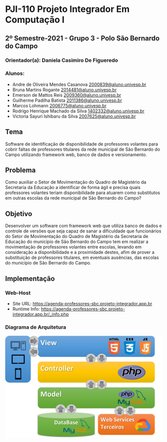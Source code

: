 # PJI-110 Projeto Integrador Em Computação I 
## 2º Semestre-2021 - Grupo 3 - Polo São Bernardo do Campo 

### Orientador(a): Daniela Casimiro De Figueredo
### Alunos:
 - Andre de Oliveira Mendes Casanova <2000839@aluno.univesp.br> 
 - Bruna Martins Rogante <2014481@aluno.univesp.br>
 - Emerson de Mattos Reis <2009360@aluno.univesp.br>
 - Guilherme Padilha Batista <2011386@aluno.univesp.br>
 - Marcos Lohmann <2006775@aluno.univesp.br>
 - Rodrigo Henrique Machado da Silva <1402332@aluno.univesp.br> 
 - Victoria Sayuri Ishibaru da Silva <2007625@aluno.univesp.br>

## Tema
Software de identificação de disponibilidade de professores volantes para cobrir faltas de professores titulares da rede municipal de São Bernardo do Campo utilizando framework web, banco de dados e versionamento.

## Problema
Como auxiliar o Setor de Movimentação do Quadro de Magistério da Secretaria da Educação a identificar de forma ágil e precisa quais professores volantes teriam disponibilidade para atuarem como substitutos em outras escolas da rede municipal de São Bernardo do Campo?

## Objetivo
Desenvolver um software com framework web que utiliza banco de dados e controle de versões que seja capaz de sanar a dificuldade que funcionários do Setor de Movimentação do Quadro de Magistério da Secretaria de Educação do município de São Bernardo do Campo tem em realizar a movimentação de professores volantes entre escolas, levando em consideração a disponibilidade e a proximidade destes, afim de prover a substituição de professores titulares, em eventuais ausências, das escolas do município de São Bernardo do Campo.

## Implementação
### Web-Host
 - Site URL: https://agenda-professores-sbc.projeto-integrador.app.br
 - Runtime Info: https://agenda-professores-sbc.projeto-integrador.app.br/_info.php

### Diagrama de Arquitetura
![plot](./docs/diagrama-1.png)
